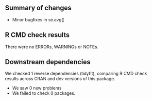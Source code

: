 ## Summary of changes

- Minor bugfixes in se.avg()

## R CMD check results
There were no ERRORs, WARNINGs or NOTEs. 

## Downstream dependencies
We checked 1 reverse dependencies (tidyfit), comparing R CMD check results across CRAN and dev versions of this package.

 * We saw 0 new problems
 * We failed to check 0 packages.
